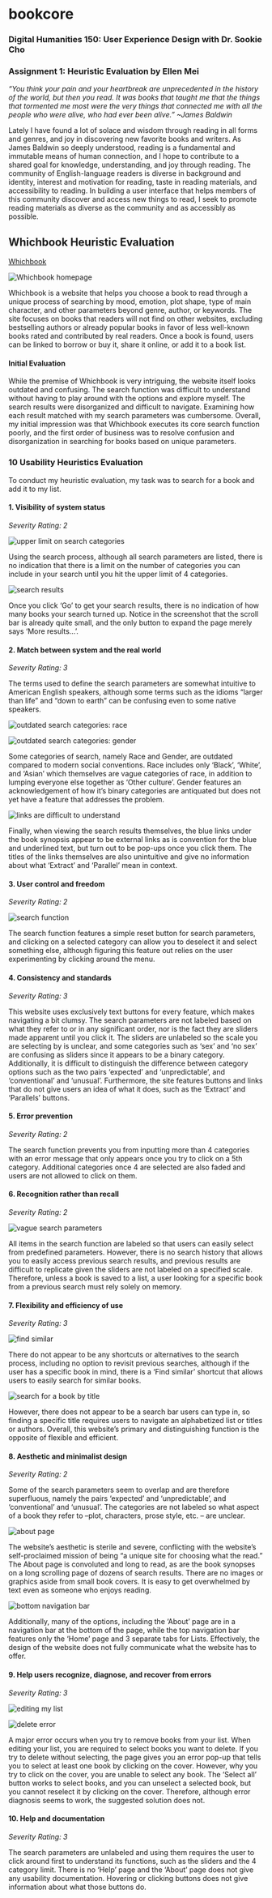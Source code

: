 # bookcore

### Digital Humanities 150: User Experience Design with Dr. Sookie Cho
### Assignment 1: Heuristic Evaluation by Ellen Mei
*“You think your pain and your heartbreak are unprecedented in the history of the world, but then you read. It was books that taught me that the things that tormented me most were the very things that connected me with all the people who were alive, who had ever been alive.”    ~James Baldwin*

Lately I have found a lot of solace and wisdom through reading in all forms and genres, and joy in discovering new favorite books and writers. As James Baldwin so deeply understood, reading is a fundamental and immutable means of human connection, and I hope to contribute to a shared goal for knowledge, understanding, and joy through reading. The community of English-language readers is diverse in background and identity, interest and motivation for reading, taste in reading materials, and accessibility to reading. In building a user interface that helps members of this community discover and access new things to read, I seek to promote reading materials as diverse as the community and as accessibly as possible. 

## Whichbook Heuristic Evaluation
[Whichbook](https://www.whichbook.net/)

![Whichbook homepage](/whichbook/homepage.png)

Whichbook is a website that helps you choose a book to read through a unique process of searching by mood, emotion, plot shape, type of main character, and other parameters beyond genre, author, or keywords. The site focuses on books that readers will not find on other websites, excluding bestselling authors or already popular books in favor of less well-known books rated and contributed by real readers. Once a book is found, users can be linked to borrow or buy it, share it online, or add it to a book list.

#### Initial Evaluation
While the premise of Whichbook is very intriguing, the website itself looks outdated and confusing. The search function was difficult to understand without having to play around with the options and explore myself. The search results were disorganized and difficult to navigate. Examining how each result matched with my search parameters was cumbersome. Overall, my initial impression was that Whichbook executes its core search function poorly, and the first order of business was to resolve confusion and disorganization in searching for books based on unique parameters.

### 10 Usability Heuristics Evaluation

To conduct my heuristic evaluation, my task was to search for a book and add it to my list.

#### 1. Visibility of system status
*Severity Rating: 2*

![upper limit on search categories](/whichbook/h1%201.png)

Using the search process, although all search parameters are listed, there is no indication that there is a limit on the number of categories you can include in your search until you hit the upper limit of 4 categories. 

![search results](/whichbook/h1%202.png)

Once you click ‘Go’ to get your search results, there is no indication of how many books your search turned up. Notice in the screenshot that the scroll bar is already quite small, and the only button to expand the page merely says ‘More results…’.

#### 2. Match between system and the real world
*Severity Rating: 3*

The terms used to define the search parameters are somewhat intuitive to American English speakers, although some terms such as the idioms “larger than life” and “down to earth” can be confusing even to some native speakers.

![outdated search categories: race](/whichbook/h2%202.png)

![outdated search categories: gender](/whichbook/h2%203.png)

Some categories of search, namely Race and Gender, are outdated compared to modern social conventions. Race includes only ‘Black’, ‘White’, and ‘Asian’ which themselves are vague categories of race, in addition to lumping everyone else together as ‘Other culture’. Gender features an acknowledgement of how it’s binary categories are antiquated but does not yet have a feature that addresses the problem.

![links are difficult to understand](/whichbook/h2%204.png)

Finally, when viewing the search results themselves, the blue links under the book synopsis appear to be external links as is convention for the blue and underlined text, but turn out to be pop-ups once you click them. The titles of the links themselves are also unintuitive and give no information about what ‘Extract’ and ‘Parallel’ mean in context.

#### 3. User control and freedom
*Severity Rating: 2*

![search function](/whichbook/h3%201.png)

The search function features a simple reset button for search parameters, and clicking on a selected category can allow you to deselect it and select something else, although figuring this feature out relies on the user experimenting by clicking around the menu.  

#### 4. Consistency and standards
*Severity Rating: 3*

This website uses exclusively text buttons for every feature, which makes navigating a bit clumsy. The search parameters are not labeled based on what they refer to or in any significant order, nor is the fact they are sliders made apparent until you click it. The sliders are unlabeled so the scale you are selecting by is unclear, and some categories such as ‘sex’ and ‘no sex’ are confusing as sliders since it appears to be a binary category. Additionally, it is difficult to distinguish the difference between category options such as the two pairs ‘expected’ and ‘unpredictable’, and ‘conventional’ and ‘unusual’. Furthermore, the site features buttons and links that do not give users an idea of what it does, such as the ‘Extract’ and ‘Parallels’ buttons. 

#### 5. Error prevention
*Severity Rating: 2*

The search function prevents you from inputting more than 4 categories with an error message that only appears once you try to click on a 5th category. Additional categories once 4 are selected are also faded and users are not allowed to click on them.

#### 6. Recognition rather than recall
*Severity Rating: 2*

![vague search parameters](/whichbook/h6%201.png)

All items in the search function are labeled so that users can easily select from predefined parameters. However, there is no search history that allows you to easily access previous search results, and previous results are difficult to replicate given the sliders are not labeled on a specified scale. Therefore, unless a book is saved to a list, a user looking for a specific book from a previous search must rely solely on memory. 

#### 7. Flexibility and efficiency of use
*Severity Rating: 3*

![find similar](/whichbook/h7%201.png)

There do not appear to be any shortcuts or alternatives to the search process, including no option to revisit previous searches, although if the user has a specific book in mind, there is a ‘Find similar’ shortcut that allows users to easily search for similar books. 

![search for a book by title](/whichbook/h7%202.png)

However, there does not appear to be a search bar users can type in, so finding a specific title requires users to navigate an alphabetized list or titles or authors. Overall, this website’s primary and distinguishing function is the opposite of flexible and efficient.

#### 8. Aesthetic and minimalist design
*Severity Rating: 2*

Some of the search parameters seem to overlap and are therefore superfluous, namely the pairs ‘expected’ and ‘unpredictable’, and ‘conventional’ and ‘unusual’. The categories are not labeled so what aspect of a book they refer to –plot, characters, prose style, etc. – are unclear. 

![about page](/whichbook/h8%201.png)

The website’s aesthetic is sterile and severe, conflicting with the website’s self-proclaimed mission of being “a unique site for choosing what the read.” The About page is convoluted and long to read, as are the book synopses on a long scrolling page of dozens of search results. There are no images or graphics aside from small book covers. It is easy to get overwhelmed by text even as someone who enjoys reading. 

![bottom navigation bar](/whichbook/h8%202.png)

Additionally, many of the options, including the ‘About’ page are in a navigation bar at the bottom of the page, while the top navigation bar features only the ‘Home’ page and 3 separate tabs for Lists. Effectively, the design of the website does not fully communicate what the website has to offer. 

#### 9. Help users recognize, diagnose, and recover from errors
*Severity Rating: 3*

![editing my list](/whichbook/h5%201.png)

![delete error](/whichbook/h5%202.png)

A major error occurs when you try to remove books from your list. When editing your list, you are required to select books you want to delete. If you try to delete without selecting, the page gives you an error pop-up that tells you to select at least one book by clicking on the cover. However, why you try to click on the cover, you are unable to select any book. The ‘Select all’ button works to select books, and you can unselect a selected book, but you cannot reselect it by clicking on the cover. Therefore, although error diagnosis seems to work, the suggested solution does not.

#### 10. Help and documentation
*Severity Rating: 3*

The search parameters are unlabeled and using them requires the user to click around first to understand its functions, such as the sliders and the 4 category limit. There is no ‘Help’ page and the ‘About’ page does not give any usability documentation. Hovering or clicking buttons does not give information about what those buttons do.
